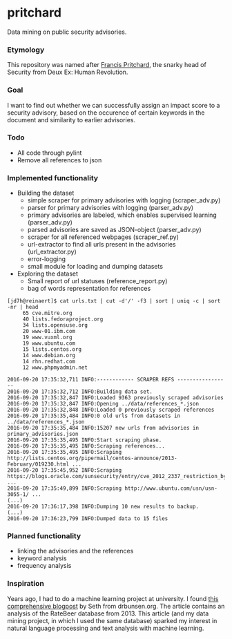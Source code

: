 # pritchard
Data mining on public security advisories.

### Etymology
This repository was named after [Francis Pritchard](http://deusex.wikia.com/wiki/Francis_Pritchard), the snarky head of Security from Deux Ex: Human Revolution.

### Goal
I want to find out whether we can successfully assign 
an impact score to a security advisory, 
based on the occurence of certain keywords in the document
and similarity to earlier advisories. 

### Todo
* All code through pylint
* Remove all references to json

### Implemented functionality
* Building the dataset
  * simple scraper for primary advisories with logging (scraper_adv.py)
  * parser for primary advisories with logging (parser_adv.py)
  * primary advisories are labeled, which enables supervised learning (parser_adv.py)
  * parsed advisories are saved as JSON-object (parser_adv.py)
  * scraper for all referenced webpages (scraper_ref.py)
  * url-extractor to find all urls present in the advisories (url_extractor.py)
  * error-logging
  * small module for loading and dumping datasets
* Exploring the dataset
  * Small report of url statuses (reference_report.py)
  * bag of words representation for references

```
[jd7h@reinaert]$ cat urls.txt | cut -d'/' -f3 | sort | uniq -c | sort -nr | head 
     65 cve.mitre.org
     40 lists.fedoraproject.org
     34 lists.opensuse.org
     20 www-01.ibm.com
     19 www.vuxml.org
     19 www.ubuntu.com
     15 lists.centos.org
     14 www.debian.org
     14 rhn.redhat.com
     12 www.phpmyadmin.net
```

```
2016-09-20 17:35:32,711 INFO:------------ SCRAPER REFS -----------------
2016-09-20 17:35:32,712 INFO:Building data set.
2016-09-20 17:35:32,847 INFO:Loaded 9363 previously scraped advisories
2016-09-20 17:35:32,847 INFO:Opening ../data/references_*.json
2016-09-20 17:35:32,848 INFO:Loaded 0 previously scraped references
2016-09-20 17:35:35,484 INFO:0 old urls from datasets in ../data/references_*.json
2016-09-20 17:35:35,484 INFO:15207 new urls from advisories in primary_advisories.json
2016-09-20 17:35:35,495 INFO:Start scraping phase.
2016-09-20 17:35:35,495 INFO:Scraping references...
2016-09-20 17:35:35,495 INFO:Scraping http://lists.centos.org/pipermail/centos-announce/2013-February/019230.html ...
2016-09-20 17:35:45,952 INFO:Scraping https://blogs.oracle.com/sunsecurity/entry/cve_2012_2337_restriction_bypass ...
2016-09-20 17:35:49,899 INFO:Scraping http://www.ubuntu.com/usn/usn-3055-1/ ...
(...)
2016-09-20 17:36:17,398 INFO:Dumping 10 new results to backup.
(...)
2016-09-20 17:36:23,799 INFO:Dumped data to 15 files
```

### Planned functionality
* linking the advisories and the references
* keyword analysis
* frequency analysis

### Inspiration
Years ago, I had to do a machine learning project at university. I found [this comprehensive blogpost](http://www.drbunsen.org/beer-selection/) by Seth from drbunsen.org. The article contains an analysis of the RateBeer database from 2013. This article (and my data mining project, in which I used the same database) sparked my interest in natural language processing and text analysis with machine learning.


